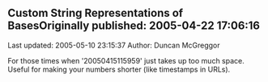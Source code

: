 ## Custom String Representations of BasesOriginally published: 2005-04-22 17:06:16 
Last updated: 2005-05-10 23:15:37 
Author: Duncan McGreggor 
 
For those times when '20050415115959' just takes up too much space. Useful for making your numbers shorter (like timestamps in URLs).